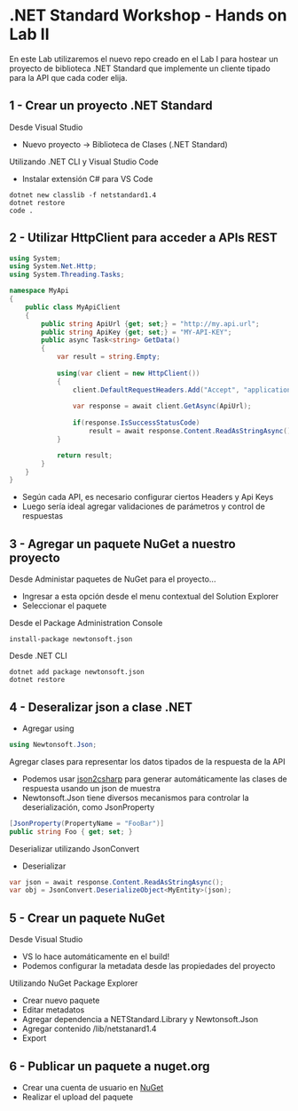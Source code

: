 # .NET Standard Workshop - Hands on Lab II
En este Lab utilizaremos el nuevo repo creado en el Lab I para hostear un proyecto de biblioteca .NET Standard 
que implemente un cliente tipado para la API que cada coder elija.

## 1 - Crear un proyecto .NET Standard

Desde Visual Studio
- Nuevo proyecto -> Biblioteca de Clases (.NET Standard)

Utilizando .NET CLI y Visual Studio Code
- Instalar extensión C# para VS Code

``` 
dotnet new classlib -f netstandard1.4
dotnet restore
code .
```
## 2 - Utilizar HttpClient para acceder a APIs REST
```csharp
using System;
using System.Net.Http;
using System.Threading.Tasks;

namespace MyApi
{
    public class MyApiClient
    {
        public string ApiUrl {get; set;} = "http://my.api.url";
        public string ApiKey {get; set;} = "MY-API-KEY";
        public async Task<string> GetData()
        {
            var result = string.Empty;
            
            using(var client = new HttpClient())
            {
                client.DefaultRequestHeaders.Add("Accept", "application/json");
                
                var response = await client.GetAsync(ApiUrl);
                
                if(response.IsSuccessStatusCode)
                    result = await response.Content.ReadAsStringAsync();
            }

            return result;
        }
    }
}
```

- Según cada API, es necesario configurar ciertos Headers y Api Keys
- Luego sería ideal agregar validaciones de parámetros y control de respuestas

## 3 - Agregar un paquete NuGet a nuestro proyecto
Desde Administar paquetes de NuGet para el proyecto...
- Ingresar a esta opción desde el menu contextual del Solution Explorer
- Seleccionar el paquete

Desde el Package Administration Console
``` 
install-package newtonsoft.json
```
Desde .NET CLI
``` 
dotnet add package newtonsoft.json
dotnet restore
```

## 4 - Deseralizar json a clase .NET
- Agregar using
```csharp
using Newtonsoft.Json;
```
Agregar clases para representar los datos tipados de la respuesta de la API
- Podemos usar [json2csharp](http://json2csharp.com/) para generar automáticamente las clases de respuesta usando un json de muestra
- Newtonsoft.Json tiene diversos mecanismos para controlar la deserialización, como JsonProperty
```csharp
[JsonProperty(PropertyName = "FooBar")]
public string Foo { get; set; }
```
Deserializar utilizando JsonConvert
- Deserializar
```csharp
var json = await response.Content.ReadAsStringAsync();
var obj = JsonConvert.DeserializeObject<MyEntity>(json);
```

## 5 - Crear un paquete NuGet
Desde Visual Studio
- VS lo hace automáticamente en el build!
- Podemos configurar la metadata desde las propiedades del proyecto

Utilizando NuGet Package Explorer
- Crear nuevo paquete
- Editar metadatos
- Agregar dependencia a NETStandard.Library y Newtonsoft.Json
- Agregar contenido /lib/netstanard1.4
- Export

## 6 - Publicar un paquete a nuget.org
- Crear una cuenta de usuario en [NuGet](https://nuget.org)
- Realizar el upload del paquete